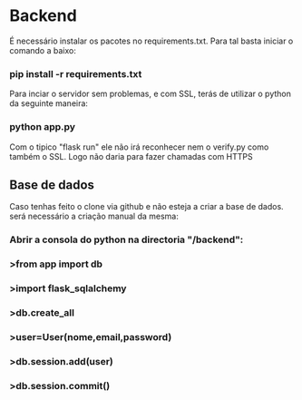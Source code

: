 # Backend

É necessário instalar os pacotes no requirements.txt. Para tal basta iniciar o comando a baixo: 

### pip install -r requirements.txt

Para inciar o servidor sem problemas, e com SSL, terás de utilizar o python da seguinte maneira:

### python app.py

Com o tipico "flask run" ele não irá reconhecer nem o verify.py como também o SSL. Logo não daria para fazer chamadas com HTTPS

## Base de dados
Caso tenhas feito o clone via github e não esteja a criar a base de dados. será necessário a criação manual da mesma: 

### Abrir a consola do python na directoria "/backend":
### >from app import db
### >import flask_sqlalchemy
### >db.create_all
### >user=User(nome,email,password)
### >db.session.add(user)
### >db.session.commit()